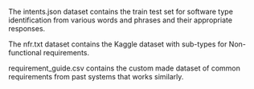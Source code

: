 The intents.json dataset contains the train test set for software type identification from various words and phrases
and their appropriate responses.

The nfr.txt dataset contains the Kaggle dataset with sub-types for Non-functional requirements.

requirement_guide.csv contains the custom made dataset of common requirements from past systems that works similarly.
